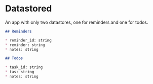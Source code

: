 # Datastored

An app with only two datastores, one for reminders and one for todos.

```markdown
## Reminders

* reminder_id: string
* reminder: string
* notes: string
```

```markdown
## Todos

* task_id: string
* tas: string
* notes: string
```
